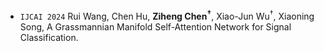 - ``IJCAI 2024`` Rui Wang, Chen Hu, **Ziheng Chen<sup>†</sup>**, Xiao-Jun Wu<sup>†</sup>, Xiaoning Song, A Grassmannian Manifold Self-Attention Network for Signal Classification.
